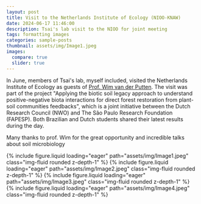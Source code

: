 ```yaml
---
layout: post
title: Visit to the Netherlands Institute of Ecology (NIOO-KNAW)
date: 2024-06-17 11:46:00
description: Tsai's lab visit to the NIOO for joint meeting  
tags: formatting images
categories: sample-posts
thumbnail: assets/img/Image1.jpeg
images:
  compare: true
  slider: true
---
```


In June, members of Tsai's lab, myself included, visited the Netherlands Institute of Ecology as guests of [Prof. Wim van der Putten](https://www.wur.nl/en/persons/wim-van-der-putten-1.htm). The visit was part of the project "Applying the biotic soil legacy approach to understand positive-negative biota interactions for direct forest restoration from plant-soil communities feedbacks", which is a joint initiative between the Dutch Research Council (NWO) and The São Paulo Research Foundation (FAPESP). Both Brazilian and Dutch students shared their latest results during the day.

Many thanks to prof. Wim for the great opportunity and incredible talks about soil microbiology 

<swiper-container keyboard="true" navigation="true" pagination="true" pagination-clickable="true" pagination-dynamic-bullets="true" rewind="true">
  <swiper-slide>{% include figure.liquid loading="eager" path="assets/img/Image1.jpeg" class="img-fluid rounded z-depth-1" %}</swiper-slide>
  <swiper-slide>{% include figure.liquid loading="eager" path="assets/img/Image2.jpeg" class="img-fluid rounded z-depth-1" %}</swiper-slide>
  <swiper-slide>{% include figure.liquid loading="eager" path="assets/img/Image3.jpeg" class="img-fluid rounded z-depth-1" %}</swiper-slide>
  <swiper-slide>{% include figure.liquid loading="eager" path="assets/img/Image4.jpeg" class="img-fluid rounded z-depth-1" %}</swiper-slide>
</swiper-container>

